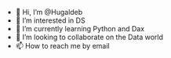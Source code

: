 - 👋 Hi, I’m @Hugaldeb
- 👀 I’m interested in DS
- 🌱 I’m currently learning Python and Dax
- 💞️ I’m looking to collaborate on the Data world
- 📫 How to reach me by email

<!---
Hugaldeb/Hugaldeb is a ✨ special ✨ repository because its `README.md` (this file) appears on your GitHub profile.
You can click the Preview link to take a look at your changes.
--->
